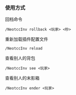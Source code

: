 ### 使用方式  
回档命令
```
/NeotccInv rollback <玩家> <秒>
```
重新加载插件配置文件
```
/NeotccInv reload
```
查看别人的背包
```
/NeotccInv see <玩家>
```
查看别人的末影箱
```
/NeotccInv ender <玩家>
```

